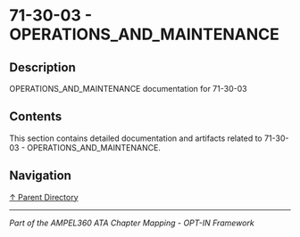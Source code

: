 # 71-30-03 - OPERATIONS_AND_MAINTENANCE

## Description

OPERATIONS_AND_MAINTENANCE documentation for 71-30-03

## Contents

This section contains detailed documentation and artifacts related to 71-30-03 - OPERATIONS_AND_MAINTENANCE.

## Navigation

[↑ Parent Directory](../README.md)

---

*Part of the AMPEL360 ATA Chapter Mapping - OPT-IN Framework*
